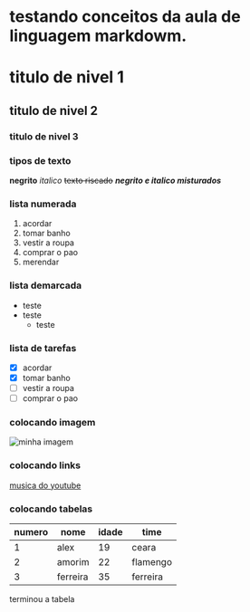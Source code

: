 # testando conceitos da aula de linguagem markdowm.
# titulo de nivel 1
## titulo de nivel 2
### titulo de nivel 3
### tipos de texto
**negrito**
*italico*
~~texto riscado~~
__*negrito e italico misturados*__
### lista numerada
1. acordar
2. tomar banho
3. vestir a roupa
4. comprar o pao
10. merendar
### lista demarcada
- teste
- teste
    - teste
### lista de tarefas
- [x] acordar
- [x] tomar banho
- [ ] vestir a roupa
- [ ] comprar o pao
### colocando imagem
![minha imagem](https://github.com/user-attachments/assets/56a3bcae-6f75-40aa-aa98-eff349f21569)
### colocando links
[musica do youtube](https://youtu.be/EJpFPJRUSn8?si=DsNNcpv5fCA4rLqf)
### colocando tabelas
numero|nome|idade|time
---|---|---|---
1|alex|19|ceara
2|amorim|22|flamengo
3|ferreira|35|ferreira
terminou a tabela
